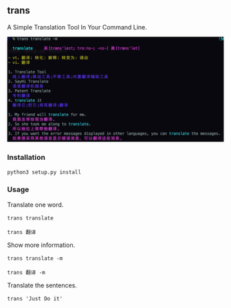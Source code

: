## trans

 A Simple Translation Tool In Your Command Line.

![image](./images/trans.png)

### Installation
```
python3 setup.py install
```

### Usage
Translate one word.
```
trans translate

trans 翻译
```
Show more information.
```
trans translate -m

trans 翻译 -m
```
Translate the sentences.
```
trans 'Just Do it'
```


